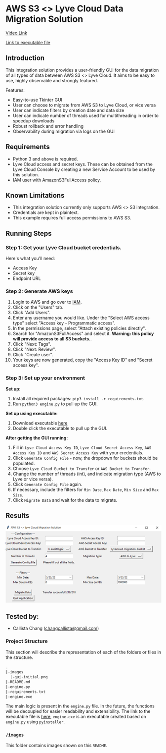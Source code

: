 # AWS S3 <> Lyve Cloud Data Migration Solution

[Video Link](https://vimeo.com/712735327)

[Link to executable file](https://entuedu-my.sharepoint.com/:u:/g/personal/call0001_e_ntu_edu_sg/EXlyd1TRfb1Ctti9pcNkQjsBtdVeYufJkmOIaG9JwvmPgw?e=S0FNEH)

## Introduction

This integration solution provides a user-friendly GUI for the data migration of all types of data between AWS S3 <> Lyve Cloud. It aims to be easy to use, highly observable and strongly featured.

Features:

- Easy-to-use Tkinter GUI
- User can choose to migrate from AWS S3 to Lyve Cloud, or vice versa
- User can indicate filters by creation date and data size
- User can indicate number of threads used for multithreading in order to speedup downloads
- Robust rollback and error handling
- Observability during migration via logs on the GUI

## Requirements

- Python 3 and above is required.
- Lyve Cloud access and secret keys. These can be obtained from the Lyve Cloud Console by creating a new Service Account to be used by this solution.
- IAM user with AmazonS3FullAccess policy.

## Known Limitations

- This integration solution currently only supports AWS <> S3 integration.
- Credentials are kept in plaintext.
- This example requires full access permissions to AWS S3.

## Running Steps

### Step 1: Get your Lyve Cloud bucket credentials.

Here's what you'll need:

- Access Key
- Secret key
- Endpoint URL

### Step 2: Generate AWS keys

1. Login to AWS and go over to [IAM](https://console.aws.amazon.com/iamv2/home).
2. Click on the "Users" tab.
3. Click "Add Users".
4. Enter any username you would like. Under the "Select AWS access type" select "Access key - Programmatic access".
5. In the permissions page, select "Attach existing policies directly".
6. Search for "AmazonS3FullAccess" and select it. **Warning: this policy will provide access to all S3 buckets.**.
7. Click "Next: Tags".
8. Click "Next: Review".
9. Click "Create user".
10. Your keys are now generated, copy the "Access Key ID" and "Secret access key".

### Step 3: Set up your environment

**Set up:**

1. Install all required packages: `pip3 install -r requirements.txt`.
2. Run `python3 engine.py` to pull up the GUI.

**Set up using executable:**

1. Download executable [here](https://entuedu-my.sharepoint.com/:u:/g/personal/call0001_e_ntu_edu_sg/EXlyd1TRfb1Ctti9pcNkQjsBtdVeYufJkmOIaG9JwvmPgw?e=S0FNEH)
2. Double click the executable to pull up the GUI.

**After getting the GUI running:**

1. Fill in `Lyve Cloud Access Key ID`, `Lyve Cloud Secret Access Key`, `AWS Access Key ID` and `AWS Secret Access Key` with your credentials.
2. Click `Generate Config File` - now, the dropdown for buckets should be populated.
3. Choose `Lyve Cloud Bucket to Transfer` or `AWS Bucket to Transfer`.
4. Change the number of threads (int), and indicate migration type (AWS to Lyve or vice versa).
5. Click `Generate Config File` again.
6. If necessary, include the filters for `Min Date`, `Max Date`, `Min Size` and `Max Size`.
7. Click `Migrate Data` and wait for the data to migrate.

## Results

![](images/gui-initial.png)

## Tested by:

- Callista Chang (changcallista@gmail.com)

### Project Structure

This section will describe the representation of each of the folders or files in the structure.

```
.
|-images
  |-gui-initial.png
|-README.md
|-engine.py
|-requirements.txt
|-engine.exe
```

The main logic is present in the `engine.py` file. In the future, the functions will be decoupled for easier readability and extensibility. The link to the executable file is [here](https://entuedu-my.sharepoint.com/:u:/g/personal/call0001_e_ntu_edu_sg/EXlyd1TRfb1Ctti9pcNkQjsBtdVeYufJkmOIaG9JwvmPgw?e=S0FNEH), `engine.exe` is an executable created based on `engine.py` using `pyinstaller`.

### `/images`

This folder contains images shown on this `README`.
